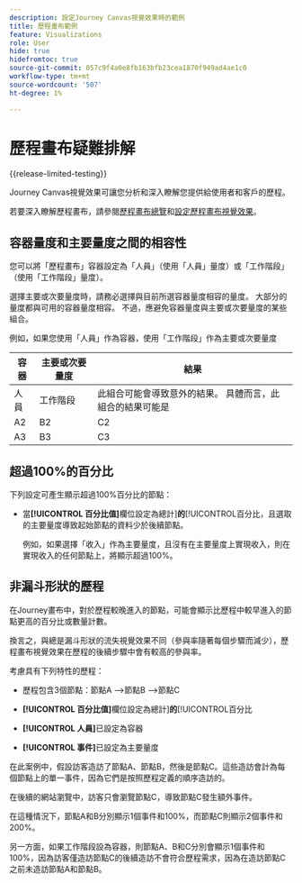 ```yaml
---
description: 設定Journey Canvas視覺效果時的範例
title: 歷程畫布範例
feature: Visualizations
role: User
hide: true
hidefromtoc: true
source-git-commit: 057c9f4a0e8fb163bfb23cea1870f949ad4ae1c0
workflow-type: tm+mt
source-wordcount: '507'
ht-degree: 1%

---
```


# 歷程畫布疑難排解

{{release-limited-testing}}

Journey Canvas視覺效果可讓您分析和深入瞭解您提供給使用者和客戶的歷程。

若要深入瞭解歷程畫布，請參閱[歷程畫布總覽](/help/analysis-workspace/visualizations/journey-canvas/journey-canvas.md)和[設定歷程畫布視覺效果](/help/analysis-workspace/visualizations/journey-canvas/configure-journey-canvas.md)。


## 容器量度和主要量度之間的相容性

您可以將「歷程畫布」容器設定為「人員」（使用「人員」量度）或「工作階段」（使用「工作階段」量度）。

選擇主要或次要量度時，請務必選擇與目前所選容器量度相容的量度。 大部分的量度都與可用的容器量度相容。 不過，應避免容器量度與主要或次要量度的某些組合。

例如，如果您使用「人員」作為容器，使用「工作階段」作為主要或次要量度


| 容器 | 主要或次要量度 | 結果 |
|---------|----------|---------|
| 人員 | 工作階段 | 此組合可能會導致意外的結果。 具體而言，此組合的結果可能是 |
| A2 | B2 | C2 |
| A3 | B3 | C3 |


## 超過100%的百分比

下列設定可產生顯示超過100%百分比的節點：

* 當&#x200B;**[!UICONTROL 百分比值]**&#x200B;欄位設定為總計&#x200B;]**的**[!UICONTROL &#x200B;百分比，且選取的主要量度導致起始節點的資料少於後續節點。

  例如，如果選擇「收入」作為主要量度，且沒有在主要量度上實現收入，則在實現收入的任何節點上，將顯示超過100%。


## 非漏斗形狀的歷程

在Journey畫布中，對於歷程較晚進入的節點，可能會顯示比歷程中較早進入的節點更高的百分比或數量計數。

換言之，與總是漏斗形狀的流失視覺效果不同（參與率隨著每個步驟而減少），歷程畫布視覺效果在歷程的後續步驟中會有較高的參與率。

考慮具有下列特性的歷程：

* 歷程包含3個節點：節點A —>節點B —>節點C

* **[!UICONTROL 百分比值]**&#x200B;欄位設定為總計&#x200B;]**的**[!UICONTROL &#x200B;百分比

* **[!UICONTROL 人員]**&#x200B;已設定為容器

* **[!UICONTROL 事件]**&#x200B;已設定為主要量度

在此案例中，假設訪客造訪了節點A、節點B，然後是節點C。這些造訪會計為每個節點上的單一事件，因為它們是按照歷程定義的順序造訪的。

在後續的網站瀏覽中，訪客只會瀏覽節點C，導致節點C發生額外事件。

在這種情況下，節點A和B分別顯示1個事件和100%，而節點C則顯示2個事件和200%。

另一方面，如果工作階段設為容器，則節點A、B和C分別會顯示1個事件和100%，因為訪客僅造訪節點C的後續造訪不會符合歷程需求，因為在造訪節點C之前未造訪節點A和節點B。
